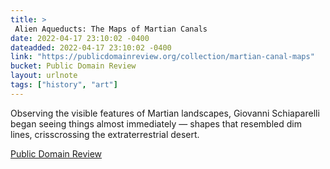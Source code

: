 ```yaml
---
title: > 
 Alien Aqueducts: The Maps of Martian Canals
date: 2022-04-17 23:10:02 -0400
dateadded: 2022-04-17 23:10:02 -0400
link: "https://publicdomainreview.org/collection/martian-canal-maps"
bucket: Public Domain Review
layout: urlnote
tags: ["history", "art"]
--- 
```

Observing the visible features of Martian landscapes, Giovanni Schiaparelli began seeing things almost immediately — shapes that resembled dim lines, crisscrossing the extraterrestrial desert. 
 <!-- end excerpt --> 
<div class='bucket'><a class='internal-link' href='/buckets/public-domain-review'>Public Domain Review</a></div> 
